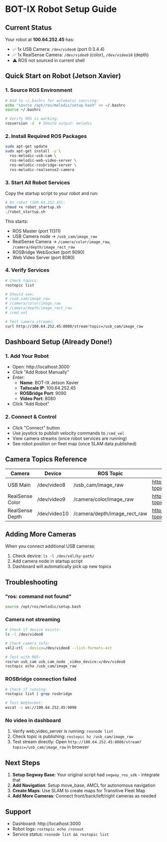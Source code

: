 # BOT-IX Robot Setup Guide

## Current Status
Your robot at **100.64.252.45** has:
- ✅ 1x USB Camera: `/dev/video8` (port 0:3.4.4)
- ✅ 1x RealSense Camera: `/dev/video9` (color), `/dev/video10` (depth)
- ⚠️  ROS not sourced in current shell

## Quick Start on Robot (Jetson Xavier)

### 1. Source ROS Environment
```bash
# Add to ~/.bashrc for automatic sourcing:
echo "source /opt/ros/melodic/setup.bash" >> ~/.bashrc
source ~/.bashrc

# Verify ROS is working:
rosversion -d  # Should output: melodic
```

### 2. Install Required ROS Packages
```bash
sudo apt-get update
sudo apt-get install -y \
  ros-melodic-usb-cam \
  ros-melodic-web-video-server \
  ros-melodic-rosbridge-server \
  ros-melodic-realsense2-camera
```

### 3. Start All Robot Services
Copy the startup script to your robot and run:
```bash
# On robot (100.64.252.45):
chmod +x robot_startup.sh
./robot_startup.sh
```

This starts:
- ROS Master (port 11311)
- USB Camera node → `/usb_cam/image_raw`
- RealSense Camera → `/camera/color/image_raw`, `/camera/depth/image_rect_raw`
- ROSBridge WebSocket (port 9090)
- Web Video Server (port 8080)

### 4. Verify Services
```bash
# Check topics:
rostopic list

# Should see:
# /usb_cam/image_raw
# /camera/color/image_raw
# /camera/depth/image_rect_raw
# /cmd_vel

# Test camera streams:
curl http://100.64.252.45:8080/stream?topic=/usb_cam/image_raw
```

## Dashboard Setup (Already Done!)

### 1. Add Your Robot
- Open: http://localhost:3000
- Click "Add Robot Manually"
- Enter:
  - **Name**: BOT-IX Jetson Xavier
  - **Tailscale IP**: 100.64.252.45
  - **ROSBridge Port**: 9090
  - **Video Port**: 8080
- Click "Add Robot"

### 2. Connect & Control
- Click "Connect" button
- Use joystick to publish velocity commands to `/cmd_vel`
- View camera streams (once robot services are running)
- See robot position on fleet map (once SLAM data published)

## Camera Topics Reference

| Camera | Device | ROS Topic | Stream URL |
|--------|--------|-----------|------------|
| USB Main | /dev/video8 | /usb_cam/image_raw | http://100.64.252.45:8080/stream?topic=/usb_cam/image_raw |
| RealSense Color | /dev/video9 | /camera/color/image_raw | http://100.64.252.45:8080/stream?topic=/camera/color/image_raw |
| RealSense Depth | /dev/video10 | /camera/depth/image_rect_raw | http://100.64.252.45:8080/stream?topic=/camera/depth/image_rect_raw |

## Adding More Cameras

When you connect additional USB cameras:
1. Check device: `ls -l /dev/v4l/by-path/`
2. Add camera node in startup script
3. Dashboard will automatically pick up new topics

## Troubleshooting

### "ros: command not found"
```bash
source /opt/ros/melodic/setup.bash
```

### Camera not streaming
```bash
# Check if device exists:
ls -l /dev/video8

# Check camera info:
v4l2-ctl --device=/dev/video8 --list-formats-ext

# Test with ROS:
rosrun usb_cam usb_cam_node _video_device:=/dev/video8
rostopic echo /usb_cam/image_raw
```

### ROSBridge connection failed
```bash
# Check if running:
rostopic list | grep rosbridge

# Test WebSocket:
wscat -c ws://100.64.252.45:9090
```

### No video in dashboard
1. Verify web_video_server is running: `rosnode list`
2. Check topic is publishing: `rostopic hz /usb_cam/image_raw`
3. Test stream directly: Open `http://100.64.252.45:8080/stream?topic=/usb_cam/image_raw` in browser

## Next Steps

1. **Setup Segway Base**: Your original script had `segway_ros_sdk` - integrate that
2. **Add Navigation**: Setup move_base, AMCL for autonomous navigation
3. **Create Maps**: Use SLAM to create maps for Transitive Fleet Map
4. **Add More Cameras**: Connect front/back/left/right cameras as needed

## Support

- Dashboard: http://localhost:3000
- Robot logs: `rostopic echo /rosout`
- Service status: `rosnode list && rostopic list`
